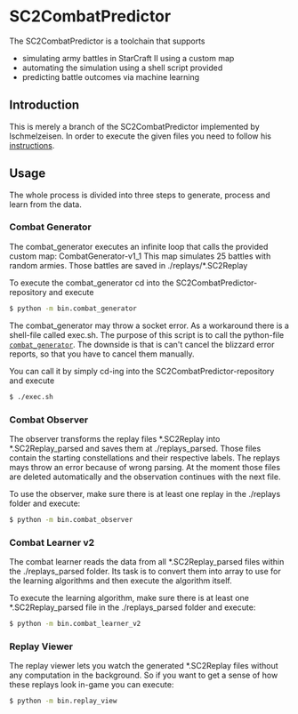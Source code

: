 # SC2CombatPredictor

The SC2CombatPredictor is a toolchain that supports

* simulating army battles in StarCraft II using a custom map 
* automating the simulation using a shell script provided
* predicting battle outcomes via machine learning

## Introduction

This is merely a branch of the SC2CombatPredictor implemented by lschmelzeisen. 
In order to execute the given files you need to follow his [instructions](https://github.com/lschmelzeisen/SC2CombatPredictor#installation).

## Usage 

The whole process is divided into three steps to generate, process and learn from the data.

### Combat Generator

The combat_generator executes an infinite loop that calls the provided custom map: 
CombatGenerator-v1_1
This map simulates 25 battles with random armies. Those battles are saved in ./replays/*.SC2Replay

To execute the combat_generator cd into the SC2CombatPredictor-repository and execute
```sh
$ python -m bin.combat_generator
```

The combat_generator may throw a socket error. As a workaround there is a shell-file called exec.sh. 
The purpose of this script is to call the python-file [`combat_generator`](https://github.com/FrankSchaust/SC2CombatPredictor/blob/master/bin/combat_generator.py).
The downside is that is can't cancel the blizzard error reports, so that you have to cancel them manually.

You can call it by simply cd-ing into the SC2CombatPredictor-repository and execute
```sh
$ ./exec.sh
```

### Combat Observer

The observer transforms the replay files *.SC2Replay into *.SC2Replay_parsed and saves them at ./replays_parsed. Those files contain the starting constellations and their respective labels. 
The replays mays throw an error because of wrong parsing. At the moment those files are deleted automatically and the observation continues with the next file.

To use the observer, make sure there is at least one replay in the ./replays folder and execute:
```sh
$ python -m bin.combat_observer
```

### Combat Learner v2

The combat learner reads the data from all *.SC2Replay_parsed files within the ./replays_parsed folder. 
Its task is to convert them into array to use for the learning algorithms and then execute the algorithm itself. 

To execute the learning algorithm, make sure there is at least one *.SC2Replay_parsed file in the ./replays_parsed folder and execute:
```sh
$ python -m bin.combat_learner_v2
```

### Replay Viewer

The replay viewer lets you watch the generated *.SC2Replay files without any computation in the background. So if you want to get a sense of how these replays look in-game you can execute:
```sh
$ python -m bin.replay_view
``` 

